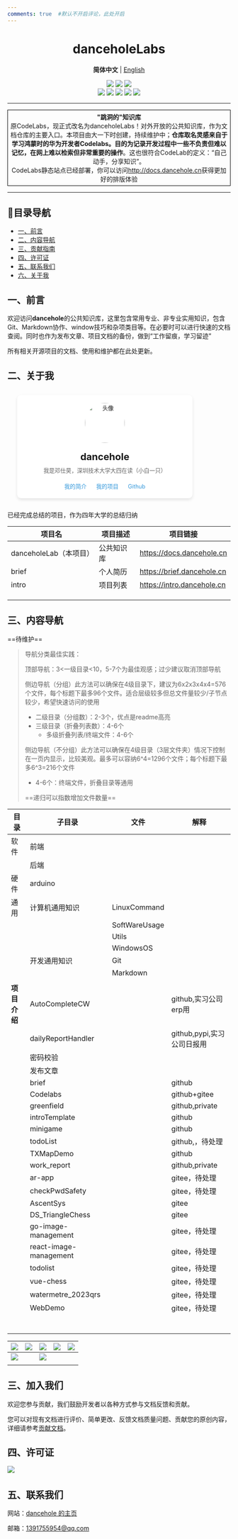 ```yaml
---
comments: true  #默认不开启评论，此处开启
---
```




<h1 align="center"> danceholeLabs </h1>

<p align="center">
    <strong>简体中文</strong> | <a href="http://docs.dancehole.cn/Others/README_en">English</a>
</p>


<div align="center">
    <a href ="https://dancehole.gitee.io/"><img src="https://img.shields.io/badge/Blog-dancehole-orange?style=flat&logo=microdotblog&logoColor=white&labelColor=blue"></a>
    <a href ="https://gitee.com/dancehole"><img src="https://img.shields.io/badge/Gitee-dancehole-orange?style=flat&logo=gitee&logoColor=red&labelColor=white"></a>
    <a href ="https://github.com/dancehole"><img src="https://img.shields.io/badge/Github-dancehole-orange?style=flat&logo=github&logoColor=white&labelColor=grey"></a>
</div>

<div align="center">
    <a href ="https://www.apache.org/licenses/LICENSE-2.0.html"><img src="https://img.shields.io/badge/license-Apache--2.0-yellow"></a>
    <a><img src="https://img.shields.io/badge/Repo_type-docs-blue"></a>
    <a><img src="https://img.shields.io/badge/Status-Updating-green"></a>
    <a><img src="https://img.shields.io/badge/Download-Unavailable-darkred"></a>
    <a><img src="https://img.shields.io/badge/Release-Unavailable-darkred"></a>
</div>

------------------------------------------

<p align="center" style="border: 1px solid black; padding: 5px; margin: 10px 0;">
    <span><b>"跳洞的"知识库</b><br></span>
    原CodeLabs，现正式改名为danceholeLabs！对外开放的公共知识库，作为文档仓库的主要入口。本项目由大一下时创建，持续维护中；<b>仓库取名灵感来自于学习鸿蒙时的华为开发者Codelabs。目的为记录开发过程中一些不负责但难以记忆，在网上难以检索但非常重要的操作</b>。这也很符合CodeLab的定义：“自己动手，分享知识”。<br>CodeLabs静态站点已经部署，你可以访问<a href="http://docs.dancehole.cn">http://docs.dancehole.cn</a>获得更加好的排版体验
    </p>



-------------------------------------------------------

## 📝目录导航

- [一、前言](#title1)
- [二、内容导航](#title2)
- [三、贡献指南](#title3)
- [四、许可证](#title4)
- [五、联系我们](#title5)
- [六、关于我](#title6)



## 一、前言<a id = "title1"></a>

欢迎访问**dancehole**的公共知识库，这里包含常用专业、非专业实用知识，包含Git、Markdown协作、window技巧和杂项类目等。在必要时可以进行快速的文档查阅。同时也作为发布文章、项目文档的备份，做到“工作留痕，学习留迹”

所有相关开源项目的文档、使用和维护都在此处更新。

## 二、关于我<a id = "title2"></a>



<div class="profile-container" style="
    background-color: white;
    padding: 20px;
    border-radius: 10px;
    box-shadow: 0 4px 8px rgba(0, 0, 0, 0.1);
    text-align: center;
    max-width: 400px;
    width: 100%;
    transform: scale(0.9);
    transition: transform 0.3s;">
    <img src="https://cdn.jsdelivr.net/gh/dancehole/image@main/img/1080x1080.ico" 
         alt="头像" 
         class="avatar" 
         style="
         width: 100px; 
         height: 100px; 
         border-radius: 50%; 
         margin-bottom: 20px; 
         animation: rotate 4s linear infinite; 
         display: block; 
         margin-left: auto; 
         margin-right: auto;">
    <h1 style="font-size: 24px; margin: 0 0 10px;">dancehole</h1>
    <p style="color: #666; margin: 0 0 20px;">我是邓仕昊，深圳技术大学大四在读（小白一只）</p>
    <div class="social-links">
        <a href="http://brief.dancehole.cn" target="_blank" style="
            display: inline-block; 
            margin: 0 10px; 
            color: #3498db; 
            text-decoration: none; 
            position: relative;">
            我的简介
        </a>
        <a href="http://intro.dancehole.cn" target="_blank" style="
            display: inline-block; 
            margin: 0 10px; 
            color: #3498db; 
            text-decoration: none; 
            position: relative;">
            我的项目
        </a>
        <a href="https://github.com/dancehole" target="_blank" style="
            display: inline-block; 
            margin: 0 10px; 
            color: #3498db; 
            text-decoration: none; 
            position: relative;">
            Github
        </a>
    </div>
</div>



已经完成总结的项目，作为四年大学的总结归纳

| 项目名                 | 项目描述   | 项目链接                   |
| ---------------------- | ---------- | -------------------------- |
| danceholeLab（本项目） | 公共知识库 | https://docs.dancehole.cn  |
| brief                  | 个人简历   | https://brief.dancehole.cn |
| intro                  | 项目列表   | https://intro.dancehole.cn |
|                        |            |                            |
|                        |            |                            |
|                        |            |                            |



## 三、内容导航<a id = "title12"></a>

==待维护==

> 导航分类最佳实践：
>
> 顶部导航：3<一级目录<10，5-7个为最佳观感；过少建议取消顶部导航
>
> 侧边导航（分组）此方法可以确保在4级目录下，建议为6x2x3x4x4=576个文件，每个标题下最多96个文件。适合层级较多但总文件量较少/子节点较少，希望快速访问的使用
>
> - 二级目录（分组数）：2-3个，优点是readme高亮
> - 三级目录（折叠列表数）：4-6个
>   - 多级折叠列表/终端文件：4-6个
>
> 侧边导航（不分组）此方法可以确保在4级目录（3层文件夹）情况下控制在一页内显示，比较美观。最多可以容纳6\^4=1296个文件；每个标题下最多6\^3=216个文件
>
> - 4-6个：终端文件，折叠目录等通用
>
> ==递归可以指数增加文件数量==

| 目录         | 子目录                 | 文件          | 解释                       |
| ------------ | ---------------------- | ------------- | -------------------------- |
| 软件         | 前端                   |               |                            |
|              | 后端                   |               |                            |
| 硬件         | arduino                |               |                            |
| 通用         | 计算机通用知识         | LinuxCommand  |                            |
|              |                        | SoftWareUsage |                            |
|              |                        | Utils         |                            |
|              |                        | WindowsOS     |                            |
|              | 开发通用知识           | Git           |                            |
|              |                        | Markdown      |                            |
|              |                        |               |                            |
| **项目介绍** | AutoCompleteCW         |               | github,实习公司erp用       |
|              | dailyReportHandler     |               | github,pypi,实习公司日报用 |
|              | 密码校验               |               |                            |
|              | 发布文章               |               |                            |
|              | brief                  |               | github                     |
|              | Codelabs               |               | github+gitee               |
|              | greenfield             |               | github,private             |
|              | introTemplate          |               | github                     |
|              | minigame               |               | github                     |
|              | todoList               |               | github,，待处理            |
|              | TXMapDemo              |               | github                     |
|              | work_report            |               | github,private             |
|              | ar-app                 |               | gitee，待处理              |
|              | checkPwdSafety         |               | gitee，待处理              |
|              | AscentSys              |               | gitee                      |
|              | DS_TriangleChess       |               | gitee                      |
|              | go-image-management    |               | gitee，待处理              |
|              | react-image-management |               | gitee，待处理              |
|              | todolist               |               | gitee，待处理              |
|              | vue-chess              |               | gitee，待处理              |
|              | watermetre_2023qrs     |               | gitee，待处理              |
|              | WebDemo                |               | gitee，待处理              |
|              |                        |               |                            |
|              |                        |               |                            |
|              |                        |               |                            |
|              |                        |               |                            |
|              |                        |               |                            |
|              |                        |               |                            |
|              |                        |               |                            |



| <a><img src="https://cdn.jsdelivr.net/gh/dancehole/image@main/img/Web_blogs.png"/></a> | <a href="https://dancehole.gitee.io/"><img src="https://cdn.jsdelivr.net/gh/dancehole/image@main/img/Web_games.png"/></a> | <a href="https://dancehole.gitee.io/todolist"><img src="https://cdn.jsdelivr.net/gh/dancehole/image@main/img/Web_Todo.png"/></a> | <a href="https://dancehole.gitee.io/code-labs"><img src="https://cdn.jsdelivr.net/gh/dancehole/image@main/img/Web_CodeLabs.png"/></a> | <a href=" https://dancehole.gitee.io/vue-chess"><img src="https://cdn.jsdelivr.net/gh/dancehole/image@main/img/Web_Chess.png"/></a> |
| ------------------------------------------------------------ | ------------------------------------------------------------ | ------------------------------------------------------------ | ------------------------------------------------------------ | ------------------------------------------------------------ |
| <a href="https://dancehole.gitee.io/web-d/"><img src="https://cdn.jsdelivr.net/gh/dancehole/image@main/img/th%20(2).jpg"/></a> |                                                              | <img src="https://cdn.jsdelivr.net/gh/dancehole/image@main/img/Web_notebooks.png"/> |                                                              |                                                              |
|                                                              |                                                              |                                                              |                                                              |                                                              |



## 三、加入我们<a id = "title3"></a>

欢迎您参与贡献，我们鼓励开发者以各种方式参与文档反馈和贡献。

您可以对现有文档进行评价、简单更改、反馈文档质量问题、贡献您的原创内容，详细请参考[贡献文档]()。



## 四、许可证<a id = "title4"></a>

​    <a href ="https://www.apache.org/licenses/LICENSE-2.0.html"><img src="https://img.shields.io/badge/license-Apache--2.0-yellow"></a>

## 五、联系我们<a id = "title5"></a>

网站：[dancehole 的主页](http://dancehole.cn)

邮箱：1391755954@qq.com

